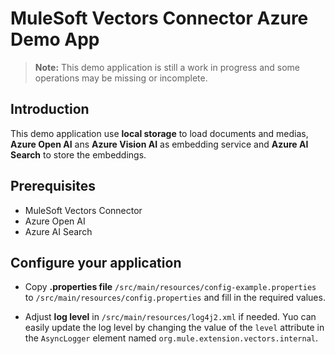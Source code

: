 # MuleSoft Vectors Connector Azure Demo App

> **Note:** This demo application is still a work in progress and some operations may be missing or incomplete.

## Introduction

This demo application use **local storage** to load documents and medias, **Azure Open AI** ans **Azure Vision AI** as embedding service and **Azure AI Search** to store the embeddings.

## Prerequisites

- MuleSoft Vectors Connector
- Azure Open AI
- Azure AI Search

## Configure your application

- Copy **.properties file** `/src/main/resources/config-example.properties` to `/src/main/resources/config.properties` and fill in the required values.

- Adjust **log level** in `/src/main/resources/log4j2.xml` if needed. Yuo can easily update the log level by changing the value of the `level` attribute in the `AsyncLogger` element named `org.mule.extension.vectors.internal`.
